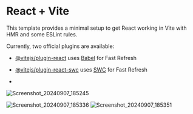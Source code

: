# React + Vite

This template provides a minimal setup to get React working in Vite with HMR and some ESLint rules.

Currently, two official plugins are available:

- [@vitejs/plugin-react](https://github.com/vitejs/vite-plugin-react/blob/main/packages/plugin-react/README.md) uses [Babel](https://babeljs.io/) for Fast Refresh
- [@vitejs/plugin-react-swc](https://github.com/vitejs/vite-plugin-react-swc) uses [SWC](https://swc.rs/) for Fast Refresh

- 

![Screenshot_20240907_185245](https://github.com/user-attachments/assets/cb3cf19f-1fac-48b8-8d7f-118f408c27b4)

![Screenshot_20240907_185336](https://github.com/user-attachments/assets/f995de61-00dd-43bd-94a1-c50a7a082738)
![Screenshot_20240907_185351](https://github.com/user-attachments/assets/bc15d76c-5790-432a-bd77-6f9d13c53204)
